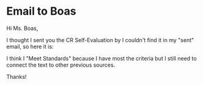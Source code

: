 # Email to Boas
Hi Ms. Boas,

I thought I sent you the CR Self-Evaluation by I couldn't find it in my "sent" email, so here it is:

I think I "Meet Standards" because I have most the criteria but I still need to connect the text to other previous sources. 

Thanks! 
